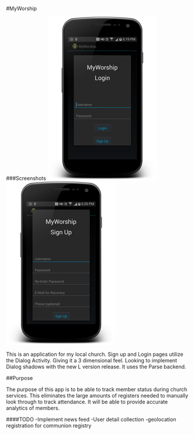 #MyWorship

###Screenshots
![Login Page](app/screenshots/login_page.png "Login Page")
![Signup Page](app/screenshots/signup_page.png "Signup Page")

This is an application for my local church.
Sign up and Login pages utilize the Dialog Activity. Giving it a 3 dimensional feel. Looking to implement Dialog shadows with the new L version release.
It uses the Parse backend.


##Purpose

The purpose of this app is to be able to track member status during church services.
This eliminates the large amounts of registers needed to manually look through to track attendance.
It will be able to provide accurate analytics of members.

####TODO
-Implement news feed
-User detail collection
-geolocation registration for communion registry
